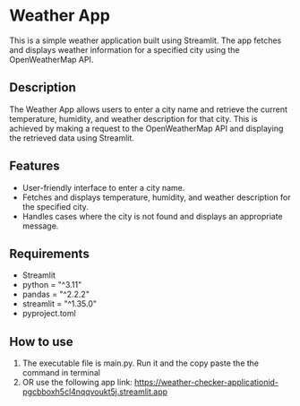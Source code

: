 # Weather App

This is a simple weather application built using Streamlit. The app fetches and displays weather information for a specified city using the OpenWeatherMap API.

## Description

The Weather App allows users to enter a city name and retrieve the current temperature, humidity, and weather description for that city. This is achieved by making a request to the OpenWeatherMap API and displaying the retrieved data using Streamlit.

## Features

- User-friendly interface to enter a city name.
- Fetches and displays temperature, humidity, and weather description for the specified city.
- Handles cases where the city is not found and displays an appropriate message.

## Requirements

- Streamlit
- python = "^3.11"
- pandas = "^2.2.2"
- streamlit = "^1.35.0"
- pyproject.toml

## How to use

1. The executable file is main.py. Run it and the copy paste the the command in terminal
2. OR use the following app link: https://weather-checker-applicationid-pgcbboxh5cl4nqqvoukt5j.streamlit.app 
